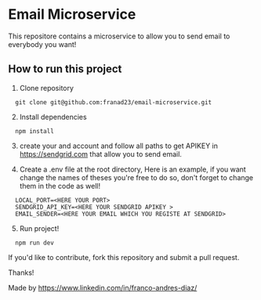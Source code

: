 # Email Microservice

This repositore contains a microservice to allow you to send email to everybody you want!
## How to run this project

1. Clone repository

```
  git clone git@github.com:franad23/email-microservice.git
```

2. Install dependencies 

```
  npm install
```

3. create your and account and follow all paths to get APIKEY in https://sendgrid.com that allow you to send email.


4. Create a .env file at the root directory, Here is an example, if you want change the names of theses you're free to do so, don't forget to change them in the code as well! 

```
  LOCAL_PORT=<HERE YOUR PORT>
  SENDGRID_API_KEY=<HERE YOUR SENDGRID APIKEY >
  EMAIL_SENDER=<HERE YOUR EMAIL WHICH YOU REGISTE AT SENDGRID>
```

5. Run project!
```
  npm run dev
```

If you'd like to contribute, fork this repository and submit a pull request. 

Thanks!

Made by https://www.linkedin.com/in/franco-andres-diaz/